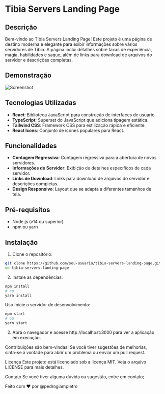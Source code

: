 # Tibia Servers Landing Page

## Descrição

Bem-vindo ao Tibia Servers Landing Page! Este projeto é uma página de destino moderna e elegante para exibir informações sobre vários servidores de Tibia. A página inclui detalhes sobre taxas de experiência, magia, habilidades e saque, além de links para download de arquivos do servidor e descrições completas.

## Demonstração

![Screenshot](./path-to-your-screenshot-image.png)

## Tecnologias Utilizadas

- **React**: Biblioteca JavaScript para construção de interfaces de usuário.
- **TypeScript**: Superset do JavaScript que adiciona tipagem estática.
- **Tailwind CSS**: Framework CSS para estilização rápida e eficiente.
- **React Icons**: Conjunto de ícones populares para React.

## Funcionalidades

- **Contagem Regressiva**: Contagem regressiva para a abertura de novos servidores.
- **Informações do Servidor**: Exibição de detalhes específicos de cada servidor.
- **Links de Download**: Links para download de arquivos do servidor e descrições completas.
- **Design Responsivo**: Layout que se adapta a diferentes tamanhos de tela.

## Pré-requisitos

- Node.js (v14 ou superior)
- npm ou yarn

## Instalação

1. Clone o repositório:

```bash
git clone https://github.com/seu-usuario/tibia-servers-landing-page.git
cd tibia-servers-landing-page
```

2. Instale as dependências:

```bash
npm install
# ou
yarn install
```

Uso
Inicie o servidor de desenvolvimento:

```bash
npm start
# ou
yarn start
```

2. Abra o navegador e acesse http://localhost:3000 para ver a aplicação em execução.

Contribuições são bem-vindas! Se você tiver sugestões de melhorias, sinta-se à vontade para abrir um problema ou enviar um pull request.

Licença
Este projeto está licenciado sob a licença MIT. Veja o arquivo LICENSE para mais detalhes.

Contato
Se você tiver alguma dúvida ou sugestão, entre em contato;

Feito com ❤️ por @pedrogiampietro
